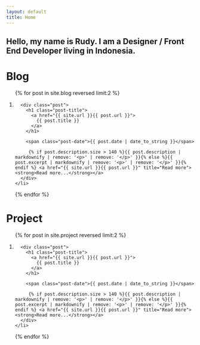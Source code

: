 ```yaml
---
layout: default
title: Home
---
```

<!-- <ol class="blog-list posts">
	{% for post in paginator.posts %}
		<li class="post {% cycle 'post-2-column', 'post-1-column is-in-last-column', 'post-1-column', 'post-1-column', 'post-1-column is-in-last-column', 'post-1-column', 'post-1-column', 'post-1-column is-in-last-column' %}">
		
			<div class="post">
				<h1 class="post-title">
					<a href="{{ site.url }}{{ post.url }}">
						{{ post.title }}
					</a>
				</h1>

				<span class="post-date">{{ post.date | date_to_string }}</span>

				 {% if post.description.size > 140 %}{{ post.description | markdownify | remove: '<p>' | remove: '</p>' }}{% else %}{{ post.excerpt | markdownify | remove: '<p>' | remove: '</p>' }}{% endif %} <a href="{{ site.url }}{{ post.url }}" title="Read more"><strong>Read more...</strong></a>
			</div>
		</li>

	{% endfor %}
</ol> -->

<section class="hero">
	<h1>Hello, my name is Rudy. I am a Designer / Front End Developer living in Indonesia. </h1>
</section>

<h1 class="page-title">Blog</h1>
<ol class="blog-list posts">
  {% for post in site.blog reversed limit:2 %}
    <!-- <li class="post post-{{ post.column }}-column"> -->
    <li class="post {% cycle 'post-2-column', 'post-1-column is-in-last-column'  %}">
    
      <div class="post">
        <h1 class="post-title">
          <a href="{{ site.url }}{{ post.url }}">
            {{ post.title }}
          </a>
        </h1>

        <span class="post-date">{{ post.date | date_to_string }}</span>

         {% if post.description.size > 140 %}{{ post.description | markdownify | remove: '<p>' | remove: '</p>' }}{% else %}{{ post.excerpt | markdownify | remove: '<p>' | remove: '</p>' }}{% endif %} <a href="{{ site.url }}{{ post.url }}" title="Read more"><strong>Read more...</strong></a>
      </div>
    </li>

  {% endfor %}
</ol>

<h1 class="page-title">Project</h1>
<ol class="blog-list posts">
  {% for post in site.project reversed limit:2 %}
    <!-- <li class="post post-{{ post.column }}-column"> -->
    <li class="post {% cycle 'post-2-column', 'post-1-column is-in-last-column'  %}">
    
      <div class="post">
        <h1 class="post-title">
          <a href="{{ site.url }}{{ post.url }}">
            {{ post.title }}
          </a>
        </h1>

        <span class="post-date">{{ post.date | date_to_string }}</span>

         {% if post.description.size > 140 %}{{ post.description | markdownify | remove: '<p>' | remove: '</p>' }}{% else %}{{ post.excerpt | markdownify | remove: '<p>' | remove: '</p>' }}{% endif %} <a href="{{ site.url }}{{ post.url }}" title="Read more"><strong>Read more...</strong></a>
      </div>
    </li>

  {% endfor %}
</ol>
